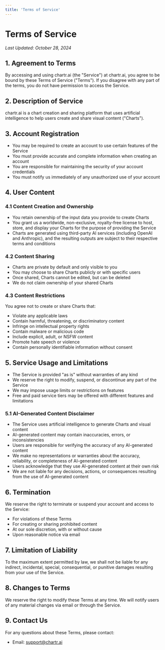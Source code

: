 ```yaml
---
title: 'Terms of Service'
---
```


# Terms of Service

*Last Updated: October 28, 2024*

## 1. Agreement to Terms

By accessing and using chartr.ai (the "Service") at chartr.ai, you agree to be bound by these Terms of Service ("Terms"). If you disagree with any part of the terms, you do not have permission to access the Service.

## 2. Description of Service

chartr.ai is a chart creation and sharing platform that uses artificial intelligence to help users create and share visual content ("Charts").

## 3. Account Registration

- You may be required to create an account to use certain features of the Service
- You must provide accurate and complete information when creating an account
- You are responsible for maintaining the security of your account credentials
- You must notify us immediately of any unauthorized use of your account

## 4. User Content

### 4.1 Content Creation and Ownership
- You retain ownership of the input data you provide to create Charts
- You grant us a worldwide, non-exclusive, royalty-free license to host, store, and display your Charts for the purpose of providing the Service
- Charts are generated using third-party AI services (including OpenAI and Anthropic), and the resulting outputs are subject to their respective terms and conditions

### 4.2 Content Sharing
- Charts are private by default and only visible to you
- You may choose to share Charts publicly or with specific users
- Once shared, Charts cannot be edited, but can be deleted
- We do not claim ownership of your shared Charts

### 4.3 Content Restrictions
You agree not to create or share Charts that:
- Violate any applicable laws
- Contain harmful, threatening, or discriminatory content
- Infringe on intellectual property rights
- Contain malware or malicious code
- Include explicit, adult, or NSFW content
- Promote hate speech or violence
- Contain personally identifiable information without consent

## 5. Service Usage and Limitations

- The Service is provided "as is" without warranties of any kind
- We reserve the right to modify, suspend, or discontinue any part of the Service
- We may impose usage limits or restrictions on features
- Free and paid service tiers may be offered with different features and limitations

### 5.1 AI-Generated Content Disclaimer
- The Service uses artificial intelligence to generate Charts and visual content
- AI-generated content may contain inaccuracies, errors, or inconsistencies
- Users are responsible for verifying the accuracy of any AI-generated content
- We make no representations or warranties about the accuracy, reliability, or completeness of AI-generated content
- Users acknowledge that they use AI-generated content at their own risk
- We are not liable for any decisions, actions, or consequences resulting from the use of AI-generated content

## 6. Termination

We reserve the right to terminate or suspend your account and access to the Service:
- For violations of these Terms
- For creating or sharing prohibited content
- At our sole discretion, with or without cause
- Upon reasonable notice via email

## 7. Limitation of Liability

To the maximum extent permitted by law, we shall not be liable for any indirect, incidental, special, consequential, or punitive damages resulting from your use of the Service.

## 8. Changes to Terms

We reserve the right to modify these Terms at any time. We will notify users of any material changes via email or through the Service.

## 9. Contact Us

For any questions about these Terms, please contact:
- Email: support@chartr.ai
